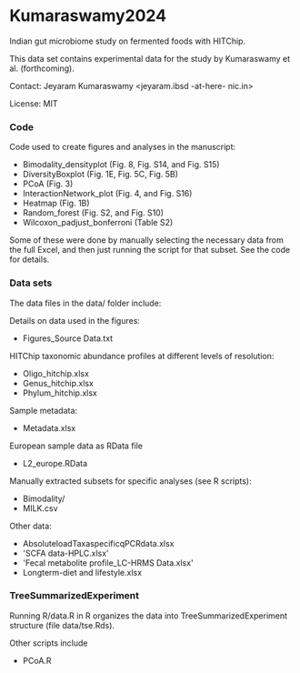 # Kumaraswamy2024


Indian gut microbiome study on fermented foods with HITChip.

This data set contains experimental data for the study by Kumaraswamy
et al. (forthcoming).

Contact: Jeyaram Kumaraswamy <jeyaram.ibsd -at-here- nic.in>

License: MIT


### Code

Code used to create figures and analyses in the manuscript:

- Bimodality_densityplot (Fig. 8, Fig. S14, and Fig. S15)
- DiversityBoxplot (Fig. 1E, Fig. 5C, Fig. 5B)
- PCoA (Fig. 3)
- InteractionNetwork_plot (Fig. 4, and Fig. S16)
- Heatmap (Fig. 1B)
- Random_forest	(Fig. S2, and Fig. S10)
- Wilcoxon_padjust_bonferroni (Table S2)


Some of these were done by manually selecting the necessary data from
the full Excel, and then just running the script for that subset. See
the code for details.


### Data sets

The data files in the data/ folder include:

Details on data used in the figures:
- Figures_Source Data.txt

HITChip taxonomic abundance profiles at different levels of resolution:
- Oligo_hitchip.xlsx
- Genus_hitchip.xlsx
- Phylum_hitchip.xlsx

Sample metadata:
- Metadata.xlsx

European sample data as RData file
- L2_europe.RData

Manually extracted subsets for specific analyses (see R scripts):
- Bimodality/
- MILK.csv

Other data:
- AbsoluteloadTaxaspecificqPCRdata.xlsx
- 'SCFA data-HPLC.xlsx'
- 'Fecal metabolite profile_LC-HRMS Data.xlsx'
- Longterm-diet and lifestyle.xlsx

### TreeSummarizedExperiment

Running R/data.R in R organizes the data into TreeSummarizedExperiment
structure (file data/tse.Rds).

Other scripts include
- PCoA.R
